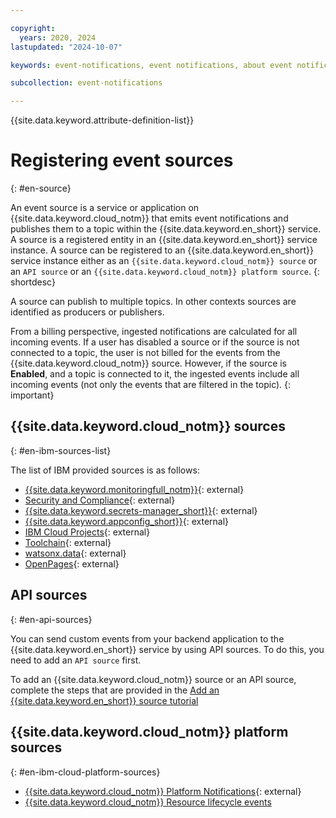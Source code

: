 ```yaml
---

copyright:
  years: 2020, 2024
lastupdated: "2024-10-07"

keywords: event-notifications, event notifications, about event notifications

subcollection: event-notifications

---
```


{{site.data.keyword.attribute-definition-list}}

# Registering event sources
{: #en-source}

An event source is a service or application on {{site.data.keyword.cloud_notm}} that emits event notifications and publishes them to a topic within the {{site.data.keyword.en_short}} service. A source is a registered entity in an {{site.data.keyword.en_short}} service instance. A source can be registered to an {{site.data.keyword.en_short}} service instance either as an `{{site.data.keyword.cloud_notm}} source` or an `API source` or an `{{site.data.keyword.cloud_notm}} platform source`.
{: shortdesc}

A source can publish to multiple topics. In other contexts sources are identified as producers or publishers.

From a billing perspective, ingested notifications are calculated for all incoming events. If a user has disabled a source or if the source is not connected to a topic, the user is not billed for the events from the {{site.data.keyword.cloud_notm}} source. However, if the source is **Enabled**, and a topic is connected to it, the ingested events include all incoming events (not only the events that are filtered in the topic).
{: important}

## {{site.data.keyword.cloud_notm}} sources
{: #en-ibm-sources-list}

The list of IBM provided sources is as follows:
- [{{site.data.keyword.monitoringfull_notm}}](https://{DomainName}/docs/monitoring?topic=monitoring-eventnotif){: external}
- [Security and Compliance](https://{DomainName}/docs/security-compliance?topic=security-compliance-event-notifications&interface=ui){: external}
- [{{site.data.keyword.secrets-manager_short}}](https://{DomainName}/docs/secrets-manager?topic=secrets-manager-event-notifications&interface=ui){: external}
- [{{site.data.keyword.appconfig_short}}](https://{DomainName}/docs/app-configuration?topic=app-configuration-ac-int-en){: external}
- [IBM Cloud Projects](https://{DomainName}/docs/secure-enterprise?topic=secure-enterprise-event-notifications-events&interface=ui){: external}
- [Toolchain](https://{DomainName}/docs/ContinuousDelivery?topic=ContinuousDelivery-event-notifications-cd&interface=ui){: external}
- [watsonx.data](https://{DomainName}/docs/watsonxdata?topic=watsonxdata-event-notifications-events){: external}
- [OpenPages](https://{DomainName}/docs/openpages?topic=openpages-event-notifications-events){: external}

## API sources
{: #en-api-sources}

You can send custom events from your backend application to the {{site.data.keyword.en_short}} service by using API sources. To do this, you need to add an `API source` first.

To add an {{site.data.keyword.cloud_notm}} source or an API source, complete the steps that are provided in the [Add an {{site.data.keyword.en_short}} source tutorial](/docs/event-notifications?topic=event-notifications-en-add-source)

## {{site.data.keyword.cloud_notm}} platform sources
{: #en-ibm-cloud-platform-sources}

- [{{site.data.keyword.cloud_notm}} Platform Notifications](https://{DomainName}/docs/account?topic=account-add-users-distribution-list#event-notifications-distribution-list){: external}
- [{{site.data.keyword.cloud_notm}} Resource lifecycle events](/docs/event-notifications?topic=event-notifications-en-resource-lifecycle-events)
